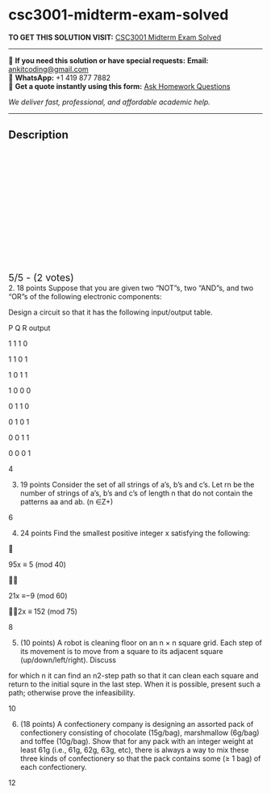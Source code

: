 # csc3001-midterm-exam-solved
**TO GET THIS SOLUTION VISIT:** [CSC3001 Midterm Exam Solved](https://www.ankitcodinghub.com/product/csc3001-discrete-mathematics-solved/)


---

📩 **If you need this solution or have special requests:** **Email:** ankitcoding@gmail.com  
📱 **WhatsApp:** +1 419 877 7882  
📄 **Get a quote instantly using this form:** [Ask Homework Questions](https://www.ankitcodinghub.com/services/ask-homework-questions/)

*We deliver fast, professional, and affordable academic help.*

---

<h2>Description</h2>



<div class="kk-star-ratings kksr-auto kksr-align-center kksr-valign-top" data-payload="{&quot;align&quot;:&quot;center&quot;,&quot;id&quot;:&quot;117560&quot;,&quot;slug&quot;:&quot;default&quot;,&quot;valign&quot;:&quot;top&quot;,&quot;ignore&quot;:&quot;&quot;,&quot;reference&quot;:&quot;auto&quot;,&quot;class&quot;:&quot;&quot;,&quot;count&quot;:&quot;2&quot;,&quot;legendonly&quot;:&quot;&quot;,&quot;readonly&quot;:&quot;&quot;,&quot;score&quot;:&quot;5&quot;,&quot;starsonly&quot;:&quot;&quot;,&quot;best&quot;:&quot;5&quot;,&quot;gap&quot;:&quot;4&quot;,&quot;greet&quot;:&quot;Rate this product&quot;,&quot;legend&quot;:&quot;5\/5 - (2 votes)&quot;,&quot;size&quot;:&quot;24&quot;,&quot;title&quot;:&quot;CSC3001 Midterm Exam Solved&quot;,&quot;width&quot;:&quot;138&quot;,&quot;_legend&quot;:&quot;{score}\/{best} - ({count} {votes})&quot;,&quot;font_factor&quot;:&quot;1.25&quot;}">

<div class="kksr-stars">

<div class="kksr-stars-inactive">
            <div class="kksr-star" data-star="1" style="padding-right: 4px">


<div class="kksr-icon" style="width: 24px; height: 24px;"></div>
        </div>
            <div class="kksr-star" data-star="2" style="padding-right: 4px">


<div class="kksr-icon" style="width: 24px; height: 24px;"></div>
        </div>
            <div class="kksr-star" data-star="3" style="padding-right: 4px">


<div class="kksr-icon" style="width: 24px; height: 24px;"></div>
        </div>
            <div class="kksr-star" data-star="4" style="padding-right: 4px">


<div class="kksr-icon" style="width: 24px; height: 24px;"></div>
        </div>
            <div class="kksr-star" data-star="5" style="padding-right: 4px">


<div class="kksr-icon" style="width: 24px; height: 24px;"></div>
        </div>
    </div>

<div class="kksr-stars-active" style="width: 138px;">
            <div class="kksr-star" style="padding-right: 4px">


<div class="kksr-icon" style="width: 24px; height: 24px;"></div>
        </div>
            <div class="kksr-star" style="padding-right: 4px">


<div class="kksr-icon" style="width: 24px; height: 24px;"></div>
        </div>
            <div class="kksr-star" style="padding-right: 4px">


<div class="kksr-icon" style="width: 24px; height: 24px;"></div>
        </div>
            <div class="kksr-star" style="padding-right: 4px">


<div class="kksr-icon" style="width: 24px; height: 24px;"></div>
        </div>
            <div class="kksr-star" style="padding-right: 4px">


<div class="kksr-icon" style="width: 24px; height: 24px;"></div>
        </div>
    </div>
</div>


<div class="kksr-legend" style="font-size: 19.2px;">
            5/5 - (2 votes)    </div>
    </div>
2. 18 points Suppose that you are given two “NOT”s, two “AND”s, and two “OR”s of the following electronic components:

Design a circuit so that it has the following input/output table.

P Q R output

1 1 1 0

1 1 0 1

1 0 1 1

1 0 0 0

0 1 1 0

0 1 0 1

0 0 1 1

0 0 0 1

4

3. 19 points Consider the set of all strings of a’s, b’s and c’s. Let rn be the number of strings of a’s, b’s and c’s of length n that do not contain the patterns aa and ab. (n ∈Z+)

6

4. 24 points Find the smallest positive integer x satisfying the following:



95x ≡ 5 (mod 40)



21x ≡−9 (mod 60)

2x ≡ 152 (mod 75)

8

5. (10 points) A robot is cleaning floor on an n × n square grid. Each step of its movement is to move from a square to its adjacent square (up/down/left/right). Discuss

for which n it can find an n2-step path so that it can clean each square and return to the initial squre in the last step. When it is possible, present such a path; otherwise prove the infeasibility.

10

6. (18 points) A confectionery company is designing an assorted pack of confectionery consisting of chocolate (15g/bag), marshmallow (6g/bag) and toffee (10g/bag). Show that for any pack with an integer weight at least 61g (i.e., 61g, 62g, 63g, etc), there is always a way to mix these three kinds of confectionery so that the pack contains some (≥ 1 bag) of each confectionery.

12
